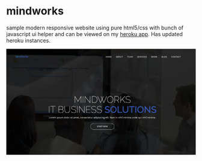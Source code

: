# mindworks
sample modern responsive website using pure html5/css with bunch of javascript ui helper
and can be viewed on my [heroku app](https://mindworks2019.herokuapp.com/index.html).
Has updated heroku instances.

<p align="center">
  <img alt="mindworks" src="https://github.com/jessepatricio/content/blob/master/mindworks-web.png">
</p>
